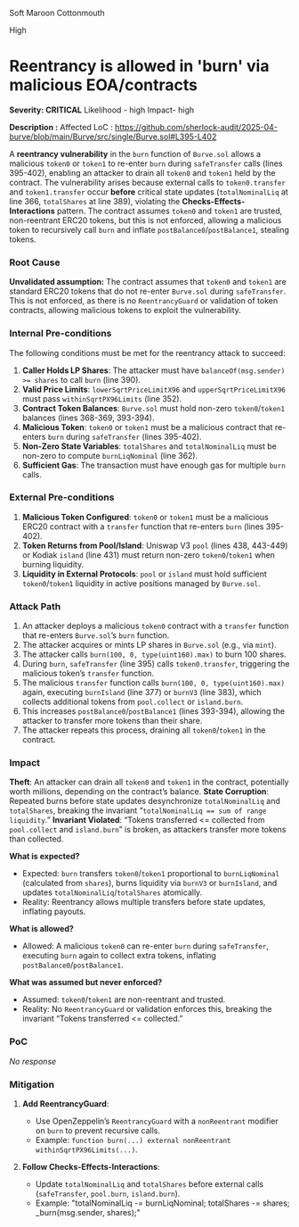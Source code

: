 Soft Maroon Cottonmouth

High

# Reentrancy is allowed in 'burn' via malicious EOA/contracts



**Severity: CRITICAL** 
   Likelihood - high
   Impact- high

**Description :**
 Affected LoC : https://github.com/sherlock-audit/2025-04-burve/blob/main/Burve/src/single/Burve.sol#L395-L402

 A **reentrancy vulnerability** in the `burn` function of `Burve.sol` allows a malicious `token0` or `token1` to re-enter `burn` during `safeTransfer` calls (lines 395-402), enabling an attacker to drain all `token0` and `token1` held by the contract. The vulnerability arises because external calls to `token0.transfer` and `token1.transfer` occur **before** critical state updates (`totalNominalLiq` at line 366, `totalShares` at line 389), violating the **Checks-Effects-Interactions** pattern. The contract assumes `token0` and `token1` are trusted, non-reentrant ERC20 tokens, but this is not enforced, allowing a malicious token to recursively call `burn` and inflate `postBalance0`/`postBalance1`, stealing tokens.

### Root Cause

**Unvalidated assumption:**
 The contract assumes that `token0` and `token1` are standard ERC20 tokens that do not re-enter `Burve.sol` during `safeTransfer`. This is not enforced, as there is no `ReentrancyGuard` or validation of token contracts, allowing malicious tokens to exploit the vulnerability.

### Internal Pre-conditions

The following conditions must be met for the reentrancy attack to succeed:
1. **Caller Holds LP Shares**: The attacker must have `balanceOf(msg.sender) >= shares` to call `burn` (line 390).
2. **Valid Price Limits**: `lowerSqrtPriceLimitX96` and `upperSqrtPriceLimitX96` must pass `withinSqrtPX96Limits` (line 352).
3. **Contract Token Balances**: `Burve.sol` must hold non-zero `token0`/`token1` balances (lines 368-369, 393-394).
4. **Malicious Token**: `token0` or `token1` must be a malicious contract that re-enters `burn` during `safeTransfer` (lines 395-402).
5. **Non-Zero State Variables**: `totalShares` and `totalNominalLiq` must be non-zero to compute `burnLiqNominal` (line 362).
6. **Sufficient Gas**: The transaction must have enough gas for multiple `burn` calls.

### External Pre-conditions

1. **Malicious Token Configured**: `token0` or `token1` must be a malicious ERC20 contract with a `transfer` function that re-enters `burn` (lines 395-402).
2. **Token Returns from Pool/Island**: Uniswap V3 `pool` (lines 438, 443-449) or Kodiak `island` (line 431) must return non-zero `token0`/`token1` when burning liquidity.
3. **Liquidity in External Protocols**: `pool` or `island` must hold sufficient `token0`/`token1` liquidity in active positions managed by `Burve.sol`.


### Attack Path

1. An attacker deploys a malicious `token0` contract with a `transfer` function that re-enters `Burve.sol`’s `burn` function.
2. The attacker acquires or mints LP shares in `Burve.sol` (e.g., via `mint`).
3. The attacker calls `burn(100, 0, type(uint160).max)` to burn 100 shares.
4. During `burn`, `safeTransfer` (line 395) calls `token0.transfer`, triggering the malicious token’s `transfer` function.
5. The malicious `transfer` function calls `burn(100, 0, type(uint160).max)` again, executing `burnIsland` (line 377) or `burnV3` (line 383), which collects additional tokens from `pool.collect` or `island.burn`.
6. This increases `postBalance0`/`postBalance1` (lines 393-394), allowing the attacker to transfer more tokens than their share.
7. The attacker repeats this process, draining all `token0`/`token1` in the contract.

### Impact

**Theft**: An attacker can drain all `token0` and `token1` in the contract, potentially worth millions, depending on the contract’s balance.
**State Corruption**: Repeated burns before state updates desynchronize `totalNominalLiq` and `totalShares`, breaking the invariant “`totalNominalLiq == sum of range liquidity`.”
**Invariant Violated**: “Tokens transferred <= collected from `pool.collect` and `island.burn`” is broken, as attackers transfer more tokens than collected.

**What is expected?**
  - Expected: `burn` transfers `token0`/`token1` proportional to `burnLiqNominal` (calculated from `shares`), burns liquidity via `burnV3` or `burnIsland`, and updates `totalNominalLiq`/`totalShares` atomically.
  - Reality: Reentrancy allows multiple transfers before state updates, inflating payouts.
  
**What is allowed?**
  - Allowed: A malicious `token0` can re-enter `burn` during `safeTransfer`, executing `burn` again to collect extra 
     tokens, inflating `postBalance0`/`postBalance1`.

**What was assumed but never enforced?**
  - Assumed: `token0`/`token1` are non-reentrant and trusted.
  - Reality: No `ReentrancyGuard` or validation enforces this, breaking the invariant “Tokens transferred <= collected.”

### PoC

_No response_

### Mitigation

1. **Add ReentrancyGuard**:
   - Use OpenZeppelin’s `ReentrancyGuard` with a `nonReentrant` modifier on `burn` to prevent recursive calls.
   - Example: `function burn(...) external nonReentrant withinSqrtPX96Limits(...)`.

2. **Follow Checks-Effects-Interactions**:
   - Update `totalNominalLiq` and `totalShares` before external calls (`safeTransfer`, `pool.burn`, `island.burn`).
   - Example:
     "totalNominalLiq -= burnLiqNominal;
     totalShares -= shares;
     _burn(msg.sender, shares);"